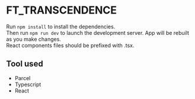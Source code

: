 # FT_TRANSCENDENCE

Run `npm install` to install the dependencies.  
Then run `npm run dev` to launch the development server. App will be rebuilt as you make changes.  
React components files should be prefixed with .tsx.

## Tool used

- Parcel
- Typescript
- React
